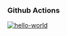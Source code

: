### Github Actions
[![hello-world](https://github.com/lisa-gold/hexlet_pytest/actions/workflows/hello-world.yml/badge.svg)](https://github.com/lisa-gold/hexlet_pytest/actions/workflows/hello-world.yml)
